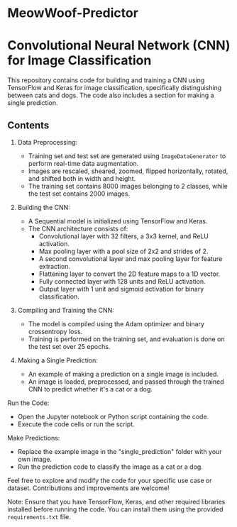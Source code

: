 # MeowWoof-Predictor
# Convolutional Neural Network (CNN) for Image Classification

This repository contains code for building and training a CNN using TensorFlow and Keras for image classification, specifically distinguishing between cats and dogs. The code also includes a section for making a single prediction.

## Contents

1. Data Preprocessing:
   - Training set and test set are generated using `ImageDataGenerator` to perform real-time data augmentation.
   - Images are rescaled, sheared, zoomed, flipped horizontally, rotated, and shifted both in width and height.
   - The training set contains 8000 images belonging to 2 classes, while the test set contains 2000 images.

2. Building the CNN:
   - A Sequential model is initialized using TensorFlow and Keras.
   - The CNN architecture consists of:
     - Convolutional layer with 32 filters, a 3x3 kernel, and ReLU activation.
     - Max pooling layer with a pool size of 2x2 and strides of 2.
     - A second convolutional layer and max pooling layer for feature extraction.
     - Flattening layer to convert the 2D feature maps to a 1D vector.
     - Fully connected layer with 128 units and ReLU activation.
     - Output layer with 1 unit and sigmoid activation for binary classification.

3. Compiling and Training the CNN:
   - The model is compiled using the Adam optimizer and binary crossentropy loss.
   - Training is performed on the training set, and evaluation is done on the test set over 25 epochs.

4. Making a Single Prediction:
   - An example of making a prediction on a single image is included.
   - An image is loaded, preprocessed, and passed through the trained CNN to predict whether it's a cat or a dog.



 Run the Code:
   - Open the Jupyter notebook or Python script containing the code.
   - Execute the code cells or run the script.

 Make Predictions:
   - Replace the example image in the "single_prediction" folder with your own image.
   - Run the prediction code to classify the image as a cat or a dog.

Feel free to explore and modify the code for your specific use case or dataset. Contributions and improvements are welcome!

Note: Ensure that you have TensorFlow, Keras, and other required libraries installed before running the code. You can install them using the provided `requirements.txt` file.
